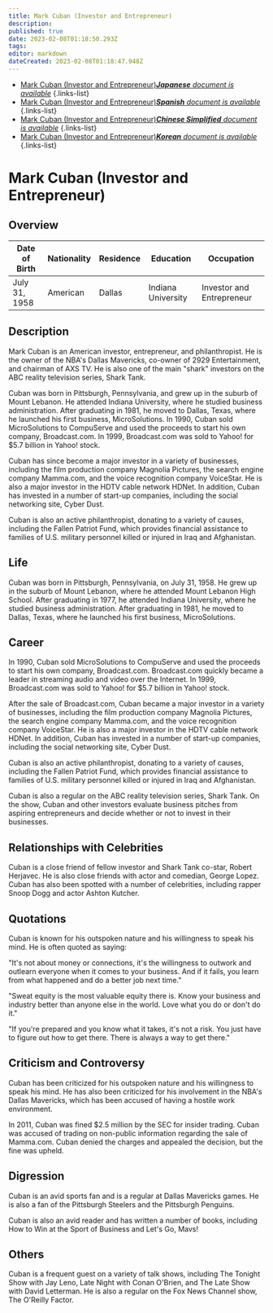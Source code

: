 ```yaml
---
title: Mark Cuban (Investor and Entrepreneur)
description: 
published: true
date: 2023-02-08T01:18:50.293Z
tags: 
editor: markdown
dateCreated: 2023-02-08T01:18:47.948Z
---
```


- [Mark Cuban (Investor and Entrepreneur)***Japanese** document is available*](/ja/Knowledge-base/Dictionary/Person/mark-cuban-investor-and-entrepreneur)
{.links-list}
- [Mark Cuban (Investor and Entrepreneur)***Spanish** document is available*](/es/Knowledge-base/Dictionary/Person/mark-cuban-investor-and-entrepreneur)
{.links-list}
- [Mark Cuban (Investor and Entrepreneur)***Chinese Simplified** document is available*](/zh/Knowledge-base/Dictionary/Person/mark-cuban-investor-and-entrepreneur)
{.links-list}
- [Mark Cuban (Investor and Entrepreneur)***Korean** document is available*](/ko/Knowledge-base/Dictionary/Person/mark-cuban-investor-and-entrepreneur)
{.links-list}


# Mark Cuban (Investor and Entrepreneur)

## Overview

| Date of Birth | Nationality | Residence | Education | Occupation |
| ------------- | ----------- | --------- | --------- | ---------- |
| July 31, 1958 | American    | Dallas    | Indiana University | Investor and Entrepreneur |

## Description

Mark Cuban is an American investor, entrepreneur, and philanthropist. He is the owner of the NBA's Dallas Mavericks, co-owner of 2929 Entertainment, and chairman of AXS TV. He is also one of the main "shark" investors on the ABC reality television series, Shark Tank.

Cuban was born in Pittsburgh, Pennsylvania, and grew up in the suburb of Mount Lebanon. He attended Indiana University, where he studied business administration. After graduating in 1981, he moved to Dallas, Texas, where he launched his first business, MicroSolutions. In 1990, Cuban sold MicroSolutions to CompuServe and used the proceeds to start his own company, Broadcast.com. In 1999, Broadcast.com was sold to Yahoo! for $5.7 billion in Yahoo! stock.

Cuban has since become a major investor in a variety of businesses, including the film production company Magnolia Pictures, the search engine company Mamma.com, and the voice recognition company VoiceStar. He is also a major investor in the HDTV cable network HDNet. In addition, Cuban has invested in a number of start-up companies, including the social networking site, Cyber Dust.

Cuban is also an active philanthropist, donating to a variety of causes, including the Fallen Patriot Fund, which provides financial assistance to families of U.S. military personnel killed or injured in Iraq and Afghanistan.

## Life

Cuban was born in Pittsburgh, Pennsylvania, on July 31, 1958. He grew up in the suburb of Mount Lebanon, where he attended Mount Lebanon High School. After graduating in 1977, he attended Indiana University, where he studied business administration. After graduating in 1981, he moved to Dallas, Texas, where he launched his first business, MicroSolutions.

## Career

In 1990, Cuban sold MicroSolutions to CompuServe and used the proceeds to start his own company, Broadcast.com. Broadcast.com quickly became a leader in streaming audio and video over the Internet. In 1999, Broadcast.com was sold to Yahoo! for $5.7 billion in Yahoo! stock.

After the sale of Broadcast.com, Cuban became a major investor in a variety of businesses, including the film production company Magnolia Pictures, the search engine company Mamma.com, and the voice recognition company VoiceStar. He is also a major investor in the HDTV cable network HDNet. In addition, Cuban has invested in a number of start-up companies, including the social networking site, Cyber Dust.

Cuban is also an active philanthropist, donating to a variety of causes, including the Fallen Patriot Fund, which provides financial assistance to families of U.S. military personnel killed or injured in Iraq and Afghanistan.

Cuban is also a regular on the ABC reality television series, Shark Tank. On the show, Cuban and other investors evaluate business pitches from aspiring entrepreneurs and decide whether or not to invest in their businesses.

## Relationships with Celebrities

Cuban is a close friend of fellow investor and Shark Tank co-star, Robert Herjavec. He is also close friends with actor and comedian, George Lopez. Cuban has also been spotted with a number of celebrities, including rapper Snoop Dogg and actor Ashton Kutcher.

## Quotations

Cuban is known for his outspoken nature and his willingness to speak his mind. He is often quoted as saying:

"It's not about money or connections, it's the willingness to outwork and outlearn everyone when it comes to your business. And if it fails, you learn from what happened and do a better job next time."

"Sweat equity is the most valuable equity there is. Know your business and industry better than anyone else in the world. Love what you do or don't do it."

"If you're prepared and you know what it takes, it's not a risk. You just have to figure out how to get there. There is always a way to get there."

## Criticism and Controversy

Cuban has been criticized for his outspoken nature and his willingness to speak his mind. He has also been criticized for his involvement in the NBA's Dallas Mavericks, which has been accused of having a hostile work environment.

In 2011, Cuban was fined $2.5 million by the SEC for insider trading. Cuban was accused of trading on non-public information regarding the sale of Mamma.com. Cuban denied the charges and appealed the decision, but the fine was upheld.

## Digression

Cuban is an avid sports fan and is a regular at Dallas Mavericks games. He is also a fan of the Pittsburgh Steelers and the Pittsburgh Penguins.

Cuban is also an avid reader and has written a number of books, including How to Win at the Sport of Business and Let's Go, Mavs!

## Others

Cuban is a frequent guest on a variety of talk shows, including The Tonight Show with Jay Leno, Late Night with Conan O'Brien, and The Late Show with David Letterman. He is also a regular on the Fox News Channel show, The O'Reilly Factor.